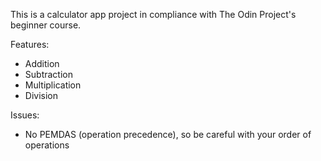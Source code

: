 This is a calculator app project in compliance with The Odin Project's beginner course.

Features:
- Addition
- Subtraction
- Multiplication
- Division

Issues: 
- No PEMDAS (operation precedence), so be careful with your order of operations